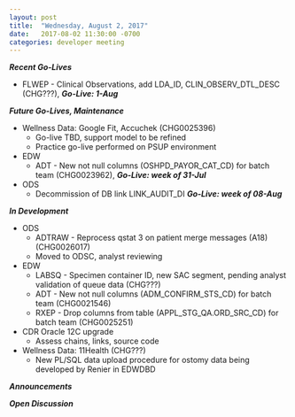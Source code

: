 ```yaml
---
layout: post
title:  "Wednesday, August 2, 2017"
date:   2017-08-02 11:30:00 -0700
categories: developer meeting
---
```

**_Recent Go-Lives_**
* FLWEP - Clinical Observations, add LDA_ID, CLIN_OBSERV_DTL_DESC (CHG???), **_Go-Live: 1-Aug_**

**_Future Go-Lives, Maintenance_**
* Wellness Data: Google Fit, Accuchek (CHG0025396)
	* Go-live TBD, support model to be refined
  * Practice go-live performed on PSUP environment
* EDW
	* ADT - New not null columns (OSHPD_PAYOR_CAT_CD) for batch team (CHG0023962), **_Go-Live: week of 31-Jul_**
* ODS
	* Decommission of DB link LINK_AUDIT_DI **_Go-Live: week of 08-Aug_**
  
**_In Development_**
* ODS
	* ADTRAW - Reprocess qstat 3 on patient merge messages (A18) (CHG0026017)
  * Moved to ODSC, analyst reviewing
* EDW
	* LABSQ - Specimen container ID, new SAC segment, pending analyst validation of queue data (CHG???)
	* ADT -  New not null columns (ADM_CONFIRM_STS_CD) for batch team (CHG0021546)
	* RXEP - Drop columns from table (APPL_STG_QA.ORD_SRC_CD) for batch team (CHG0025251)
* CDR Oracle 12C upgrade
  * Assess chains, links, source code
* Wellness Data: 11Health (CHG???)
  * New PL/SQL data upload procedure for ostomy data being developed by Renier in EDWDBD

**_Announcements_**

**_Open Discussion_**
